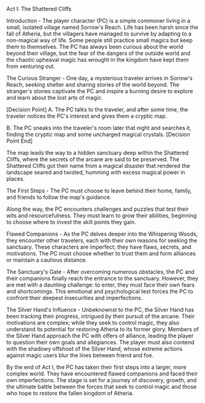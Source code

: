 Act I: The Shattered Cliffs

Introduction - The player character (PC) is a simple commoner living in a small, isolated village named Sorrow's Reach. Life has been harsh since the fall of Atheria, but the villagers have managed to survive by adapting to a non-magical way of life. Some people still practice small magics but keep them to themselves. The PC has always been curious about the world beyond their village, but the fear of the dangers of the outside world and the chaotic upheaval magic has wrought in the kingdom have kept them from venturing out.

The Curious Stranger - One day, a mysterious traveler arrives in Sorrow's Reach, seeking shelter and sharing stories of the world beyond. The stranger's stories captivate the PC and inspire a burning desire to explore and learn about the lost arts of magic.

[Decision Point]
A. The PC talks to the traveler, and after some time, the traveler notices the PC's interest and gives them a cryptic map.

B. The PC sneaks into the traveler's room later that night and searches it, finding the cryptic map and some uncharged magical crystals.
[Decision Point End]

The map leads the way to a hidden sanctuary deep within the Shattered Cliffs, where the secrets of the arcane are said to be preserved. The Shattered Cliffs got their name from a magical disaster that rendered the landscape seared and twisted, humming with excess magical power in places.

The First Steps - The PC must choose to leave behind their home, family, and friends to follow the map's guidance.

Along the way, the PC encounters challenges and puzzles that test their wits and resourcefulness. They must learn to grow their abilities, beginning to choose where to invest the skill points they gain.

Flawed Companions - As the PC delves deeper into the Whispering Woods, they encounter other travelers, each with their own reasons for seeking the sanctuary. These characters are imperfect; they have flaws, secrets, and motivations. The PC must choose whether to trust them and form alliances or maintain a cautious distance.

The Sanctuary's Gate - After overcoming numerous obstacles, the PC and their companions finally reach the entrance to the sanctuary. However, they are met with a daunting challenge: to enter, they must face their own fears and shortcomings. This emotional and psychological test forces the PC to confront their deepest insecurities and imperfections.

The Silver Hand's Influence - Unbeknownst to the PC, the Silver Hand has been tracking their progress, intrigued by their pursuit of the arcane. Their motivations are complex; while they seek to control magic, they also understand its potential for restoring Atheria to its former glory. Members of the Silver Hand approach the PC with offers of alliance, leading the player to question their own goals and allegiances. The player must also contend with the shadowy offshoot of the Silver Hand, whose extreme actions against magic users blur the lines between friend and foe.

By the end of Act I, the PC has taken their first steps into a larger, more complex world. They have encountered flawed companions and faced their own imperfections. The stage is set for a journey of discovery, growth, and the ultimate battle between the forces that seek to control magic and those who hope to restore the fallen kingdom of Atheria.
